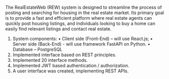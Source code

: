 The RealEstateWeb (REW) system is designed to streamline the process of posting and searching for housing in the real estate market. Its primary goal is to provide a fast and efficient platform where real estate agents can quickly post housing listings, and individuals looking to buy a home can easily find relevant listings and contact real estate.
1. System components: 
• Client side (Front-End) – will use React.js; 
• Server side (Back-End) - will use framework FastAPI on Python. 
• Database – PostgreSQL
2.	Implemented interface based on REST principles. 
3.	Implemented 20 interface methods. 
4.	Implemented JWT based authentication / authorization. 
5.	A user interface was created, implementing REST APIs.

 
 
